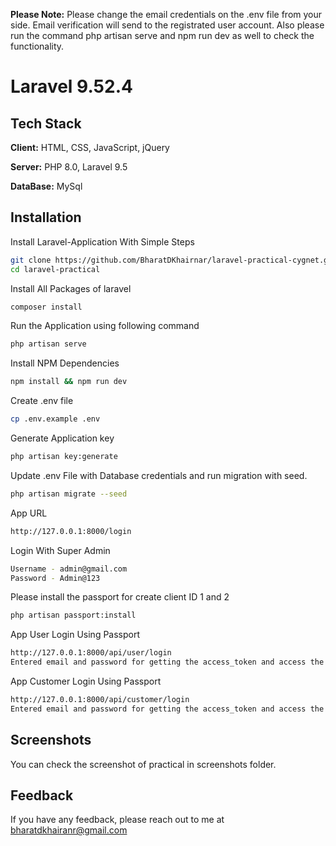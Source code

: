 **Please Note:** Please change the email credentials on the .env file from your side. Email verification will send to the registrated user account. Also please run the command php artisan serve and npm run dev as well to check the functionality.

# Laravel 9.52.4


## Tech Stack

**Client:** HTML, CSS, JavaScript, jQuery

**Server:** PHP 8.0, Laravel 9.5

**DataBase:** MySql


## Installation

Install Laravel-Application With Simple Steps

```bash
git clone https://github.com/BharatDKhairnar/laravel-practical-cygnet.git
cd laravel-practical
```

Install All Packages of laravel
```bash
composer install
```

Run the Application using following command
```bash
php artisan serve
```

Install NPM Dependencies
```bash
npm install && npm run dev
```

Create .env file
```bash
cp .env.example .env
```

Generate Application key

```bash
php artisan key:generate
```

Update .env File with Database credentials and run migration with seed.
```bash
php artisan migrate --seed
```

App URL
```bash
http://127.0.0.1:8000/login
```

Login With Super Admin
```bash
Username - admin@gmail.com
Password - Admin@123
```

Please install the passport for create client ID 1 and 2
````bash
php artisan passport:install
````

App User Login Using Passport
```bash
http://127.0.0.1:8000/api/user/login
Entered email and password for getting the access_token and access the detail
```

App Customer Login Using Passport
```bash
http://127.0.0.1:8000/api/customer/login
Entered email and password for getting the access_token and access the detail
```


## Screenshots

You can check the screenshot of practical in screenshots folder.

## Feedback

If you have any feedback, please reach out to me at bharatdkhairanr@gmail.com

